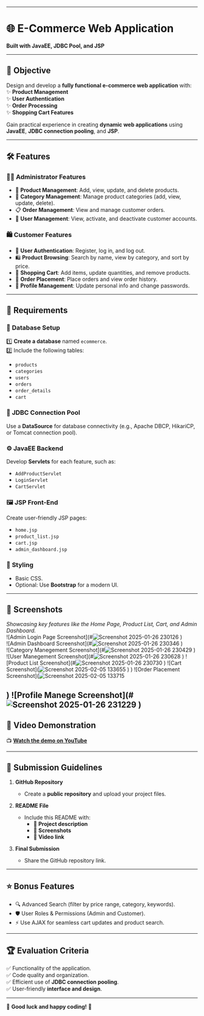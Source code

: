 
---

# 🌐 **E-Commerce Web Application**  
**Built with JavaEE, JDBC Pool, and JSP**

---

## 🎯 **Objective**  
Design and develop a **fully functional e-commerce web application** with:  
✨ **Product Management**  
✨ **User Authentication**  
✨ **Order Processing**  
✨ **Shopping Cart Features**

Gain practical experience in creating **dynamic web applications** using **JavaEE**, **JDBC connection pooling**, and **JSP**.

---

## 🛠️ **Features**  

### 👨‍💻 **Administrator Features**  
- 🛒 **Product Management**: Add, view, update, and delete products.  
- 📂 **Category Management**: Manage product categories (add, view, update, delete).  
- 📋 **Order Management**: View and manage customer orders.  
- 👤 **User Management**: View, activate, and deactivate customer accounts.

### 🛍️ **Customer Features**  
- 🔐 **User Authentication**: Register, log in, and log out.  
- 🛍️ **Product Browsing**: Search by name, view by category, and sort by price.  
- 🛒 **Shopping Cart**: Add items, update quantities, and remove products.  
- 🛒 **Order Placement**: Place orders and view order history.  
- 🔧 **Profile Management**: Update personal info and change passwords.  

---

## 💾 **Requirements**  

### 📂 **Database Setup**  
1️⃣ **Create a database** named `ecommerce`.  
2️⃣ Include the following tables:  
   - `products`  
   - `categories`  
   - `users`  
   - `orders`  
   - `order_details`  
   - `cart`

### 🌟 **JDBC Connection Pool**  
Use a **DataSource** for database connectivity (e.g., Apache DBCP, HikariCP, or Tomcat connection pool).  

### ⚙️ **JavaEE Backend**  
Develop **Servlets** for each feature, such as:  
- `AddProductServlet`  
- `LoginServlet`  
- `CartServlet`

### 🖼️ **JSP Front-End**  
Create user-friendly JSP pages:  
- `home.jsp`  
- `product_list.jsp`  
- `cart.jsp`  
- `admin_dashboard.jsp`

### 🎨 **Styling**  
- Basic CSS.  
- Optional: Use **Bootstrap** for a modern UI.

---

## 📸 **Screenshots**  
_Showcasing key features like the Home Page, Product List, Cart, and Admin Dashboard._  
![Admin Login Page Screenshot](#![Screenshot 2025-01-26 230126](https://github.com/user-attachments/assets/ae528380-86e2-4bdd-8cef-b1867cb18e64)
)  
![Admin Dashboard Screenshot](#![Screenshot 2025-01-26 230346](https://github.com/user-attachments/assets/fd59664f-8cb6-40ed-8332-149051f31c42)
)  
![Category Manegement Screenshot](#![Screenshot 2025-01-26 230429](https://github.com/user-attachments/assets/2fed75b3-9457-4840-9462-83df0dd2d743)
)
![User Manegement Screenshot](#![Screenshot 2025-01-26 230628](https://github.com/user-attachments/assets/fbe0f128-93ec-4155-b505-75dae444b6ec)
)
![Product List Screenshot](#![Screenshot 2025-01-26 230730](https://github.com/user-attachments/assets/8ae47048-7390-4549-90f4-16a44ec14851)
)
![Cart Screenshot](![Screenshot 2025-02-05 133655](https://github.com/user-attachments/assets/ec9e0e23-2fa8-434f-bddf-64b2a1e69537)
)
)
![Order Placement Screenshot](![Screenshot 2025-02-05 133715](https://github.com/user-attachments/assets/047e21a8-eef8-4a60-9069-9378600aad4f)

)
![Profile Manege Screenshot](#![Screenshot 2025-01-26 231229](https://github.com/user-attachments/assets/bd1506dc-22e5-458c-815a-c99266d904b8)
)
---

## 🎥 **Video Demonstration**  
📺 [**Watch the demo on YouTube**](https://youtu.be/8pdBVLcsOHw?si=9xI8sg9c51Np1Gvz)  


---

## 🚀 **Submission Guidelines**  

1. **GitHub Repository**  
   - Create a **public repository** and upload your project files.  

2. **README File**  
   - Include this README with:  
     - 🎯 **Project description**  
     - 📸 **Screenshots**  
     - 🎥 **Video link**  

3. **Final Submission**  
   - Share the GitHub repository link.

---

## ⭐ **Bonus Features**  
- 🔍 Advanced Search (filter by price range, category, keywords).  
- 🛡️ User Roles & Permissions (Admin and Customer).  
- ⚡ Use AJAX for seamless cart updates and product search.

---

## 🏆 **Evaluation Criteria**  
✅ Functionality of the application.  
✅ Code quality and organization.  
✅ Efficient use of **JDBC connection pooling**.  
✅ User-friendly **interface and design**.  

---

🎉 **Good luck and happy coding!** 🚀
